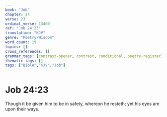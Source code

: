 ```yaml
---
book: "Job"
chapter: 24
verse: 23
ordinal_verse: 13460
ref: "Job 24:23"
translation: "KJV"
genre: "Poetry/Wisdom"
word_count: 19
topics: []
cross_references: []
grammar_tags: [contrast-opener, contrast, conditional, poetry-register]
thematic_tags: []
tags: ["Bible","KJV","Job"]
---
```


# Job 24:23

Though it be given him to be in safety, whereon he resteth; yet his eyes are upon their ways.
